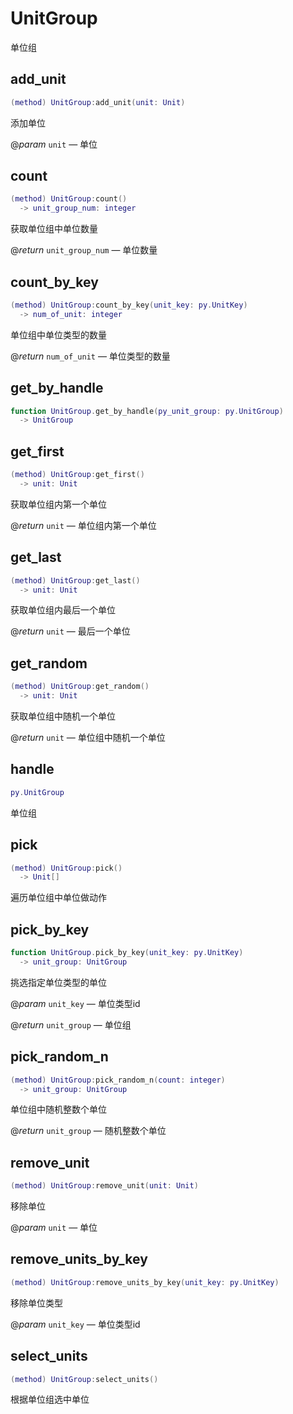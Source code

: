 # UnitGroup

单位组

## add_unit

```lua
(method) UnitGroup:add_unit(unit: Unit)
```

添加单位

@*param* `unit` — 单位
## count

```lua
(method) UnitGroup:count()
  -> unit_group_num: integer
```

获取单位组中单位数量

@*return* `unit_group_num` — 单位数量
## count_by_key

```lua
(method) UnitGroup:count_by_key(unit_key: py.UnitKey)
  -> num_of_unit: integer
```

单位组中单位类型的数量

@*return* `num_of_unit` — 单位类型的数量
## get_by_handle

```lua
function UnitGroup.get_by_handle(py_unit_group: py.UnitGroup)
  -> UnitGroup
```

## get_first

```lua
(method) UnitGroup:get_first()
  -> unit: Unit
```

获取单位组内第一个单位

@*return* `unit` — 单位组内第一个单位
## get_last

```lua
(method) UnitGroup:get_last()
  -> unit: Unit
```

获取单位组内最后一个单位

@*return* `unit` — 最后一个单位
## get_random

```lua
(method) UnitGroup:get_random()
  -> unit: Unit
```

获取单位组中随机一个单位

@*return* `unit` — 单位组中随机一个单位
## handle

```lua
py.UnitGroup
```

单位组
## pick

```lua
(method) UnitGroup:pick()
  -> Unit[]
```

遍历单位组中单位做动作
## pick_by_key

```lua
function UnitGroup.pick_by_key(unit_key: py.UnitKey)
  -> unit_group: UnitGroup
```

挑选指定单位类型的单位

@*param* `unit_key` — 单位类型id

@*return* `unit_group` — 单位组
## pick_random_n

```lua
(method) UnitGroup:pick_random_n(count: integer)
  -> unit_group: UnitGroup
```

单位组中随机整数个单位

@*return* `unit_group` — 随机整数个单位
## remove_unit

```lua
(method) UnitGroup:remove_unit(unit: Unit)
```

移除单位

@*param* `unit` — 单位
## remove_units_by_key

```lua
(method) UnitGroup:remove_units_by_key(unit_key: py.UnitKey)
```

移除单位类型

@*param* `unit_key` — 单位类型id
## select_units

```lua
(method) UnitGroup:select_units()
```

根据单位组选中单位

